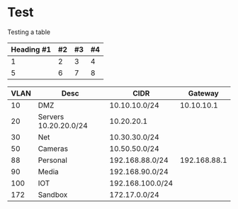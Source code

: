 # Test

Testing a table


Heading #1 | #2 | #3 | #4
---|---|---|---
1  | 2 | 3 | 4
5  | 6 | 7 | 8


VLAN | Desc | CIDR | Gateway
---|---|---|---
10	| DMZ	| 10.10.10.0/24	| 10.10.10.1
20	|Servers	10.20.20.0/24	| 10.20.20.1
30	|Net |	10.30.30.0/24	|
50	|Cameras	| 10.50.50.0/24	|
88	|Personal	| 192.168.88.0/24 |	192.168.88.1
90	|Media	| 192.168.90.0/24	|
100	|IOT	| 192.168.100.0/24	|
172	|Sandbox |	172.17.0.0/24	|

